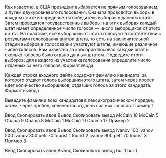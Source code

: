 Как известно, в США президент выбирается не прямым голосованием, а путем двухуровневого голосования. Сначала проводятся выборы в каждом штате и определяется победитель выборов в данном штате. Затем проводятся государственные выборы: на этих выборах каждый штат имеет определенное число голосов — число выборщиков от этого штата. На практике, все выборщики от штата голосуют в соответствии с результами голосования внутри штата, то есть на заключительной стадии выборов в голосовании участвуют штаты, имеющие различное число голосов. Вам известно за кого проголосовал каждый штат и сколько голосов было отдано данным штатом. Подведите итоги выборов: для каждого из участника голосования определите число отданных за него голосов.
Формат ввода

Каждая строка входного файла содержит фамилию кандидата, за которого отдают голоса выборщики этого штата, затем через пробел идет количество выборщиков, отдавших голоса за этого кандидата.
Формат вывода

Выведите фамилии всех кандидатов в лексикографическом порядке, затем, через пробел, количество отданных за них голосов.
Пример 1

Ввод Скопировать ввод    Вывод Скопировать вывод
McCain 10
McCain 5
Obama 9
Obama 8
McCain 1
McCain 16
Obama 17
Пример 2

Ввод Скопировать ввод    Вывод Скопировать вывод
ivanov 100
ivanov 500
ivanov 300
petr 70
tourist 1
tourist 2
ivanov 900
petr 70
tourist 3
Пример 3

Ввод Скопировать ввод    Вывод Скопировать вывод
bur 1
bur 1
